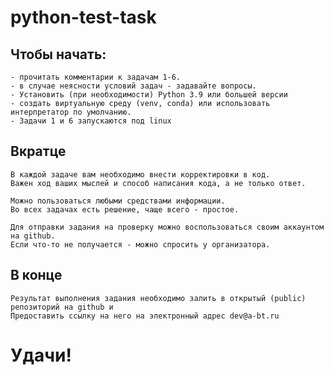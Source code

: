 # python-test-task


## Чтобы начать:
    - прочитать комментарии к задачам 1-6.
    - в случае неясности условий задач - задавайте вопросы.
    - Установить (при необходимости) Python 3.9 или большей версии
    - создать виртуальную среду (venv, conda) или использовать интерпретатор по умолчанию.
    - Задачи 1 и 6 запускаются под linux
## Вкратце
    В каждой задаче вам необходимо внести корректировки в код.
    Важен ход ваших мыслей и способ написания кода, а не только ответ.

    Можно пользоваться любыми средствами информации.
    Во всех задачах есть решение, чаще всего - простое.

    Для отправки задания на проверку можно воспользоваться своим аккаунтом на github.
    Если что-то не получается - можно спросить у организатора.
## В конце
    Результат выполнения задания необходимо залить в открытый (public) репозиторий на github и 
    Предоставить ссылку на него на электронный адрес dev@a-bt.ru
# Удачи!
